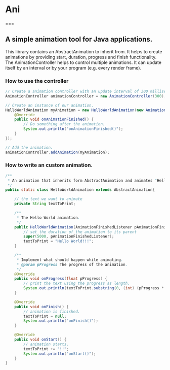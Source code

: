 # Ani
===

## A simple animation tool for Java applications.

This library contains an AbstractAnimation to inherit from. It helps to create animations by providing start, duration, progress and finish functionality. The AnimationController helps to control multiple animations. It can update itself by an interval or by your program (e.g. every render frame).

### How to use the controller
```java
// Create a animation controller with an update interval of 300 milliseconds.
AnimationController animationController = new AnimationController(300);

// Create an instance of our animation.
HelloWorldAnimation myAnimation = new HelloWorldAnimation(new AnimationFinishedListener() {
	@Override
	public void onAnimationFinished() {
		// Do something after the animation.
		System.out.println("onAnimationFinished()");
	}
});

// Add the animation.
animationController.addAnimation(myAnimation);
```

### How to write an custom animation.
```java
/**
 * An animation that inherits form AbstractAnimation and animates "Hello World" to the console.
 */
public static class HelloWorldAnimation extends AbstractAnimation{

	// the text we want to animate
	private String textToPrint;

	/**
	 * The Hello World animation.
	 */
	public HelloWorldAnimation(AnimationFinishedListener pAnimationFinishedListener) {
		// set the duration of the animation to its parent
		super(5000, pAnimationFinishedListener);
		textToPrint = "Hello World!!!";
	}

	/**
	 * Implement what should happen while animating.
	 * @param pProgress The progress of the animation.
	 */
	@Override
	public void onProgress(float pProgress) {
		// print the text using the progress as length.
		System.out.println(textToPrint.substring(0, (int) (pProgress * textToPrint.length())));
	}

	@Override
	public void onFinish() {
		// animation is finished.
		textToPrint = null;
		System.out.println("onFinish()");
	}

	@Override
	public void onStart() {
		// animation starts.
		textToPrint += "!!";
		System.out.println("onStart()");
	}
}
```
